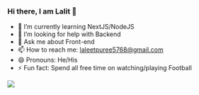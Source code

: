### Hi there, I am Lalit 👋

- 🌱 I’m currently learning NextJS/NodeJS
- 🤔 I’m looking for help with Backend
- 💬 Ask me about Front-end
- 📫 How to reach me: laleetpuree5768@gmail.com
- 😄 Pronouns: He/His
- ⚡ Fun fact: Spend all free time on watching/playing Football


<img src="https://github-readme-stats.vercel.app/api?username=laleet008&&show_icons=true&title_color=ffffff&icon_color=bb2acf&text_color=daf7dc&bg_color=002699
"/>
